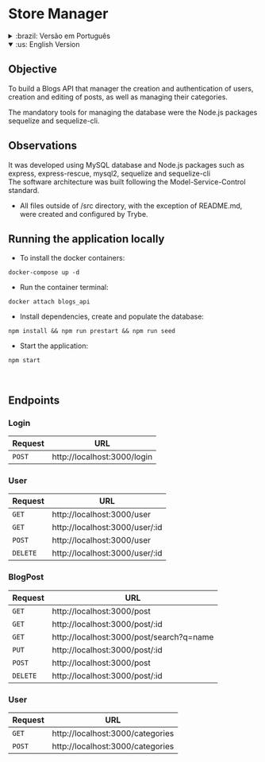 # Store Manager

<details> 
<summary>:brazil: Versão em Português</summary>

## Objetivo

Construir uma API de Blogs para gerenciar a criação e autenticação de usuários, criação e edição de postagens, bem como o gerenciamento de suas categorias.

As ferramentas obrigatórias para gerenciamento do banco de dados foram os pacotes Node.js sequelize e sequelize-cli.

## Observações

Essa API foi desenvolvida utilizando o banco de dados MySQL e pacotes Node.js como express, express-rescue, mysql2, sequelize e sequelize-cli. <br />
A arquitetura de software foi construida usando o padrão Model-Service-Control.

- Todos os arquivos fora do diretório /src, com exceção do REAMDE.md, foram criados e configurados pela Trybe.

## Executando a aplicação localmente

- Para instalar os containers docker:

```
docker-compose up -d
```

- Executar o terminal do container:

```
docker attach blogs_api
```

- Instalar as dependências, criar e popular o banco de dados:

```
npm install && npm run prestart && npm run seed
```

- Inicializar a aplicação:

```
npm start
```

<br />

## Endpoints

### Login

| Requisição | URL                         |
| ---------- | --------------------------- |
| `POST`     | http://localhost:3000/login |

### User

| Requisição | URL                            |
| ---------- | ------------------------------ |
| `GET`      | http://localhost:3000/user     |
| `GET`      | http://localhost:3000/user/:id |
| `POST`     | http://localhost:3000/user     |
| `DELETE`   | http://localhost:3000/user/:id |

### BlogPost

| Requisição | URL                                      |
| ---------- | ---------------------------------------- |
| `GET`      | http://localhost:3000/post               |
| `GET`      | http://localhost:3000/post/:id           |
| `GET`      | http://localhost:3000/post/search?q=name |
| `PUT`      | http://localhost:3000/post/:id           |
| `POST`     | http://localhost:3000/post               |
| `DELETE`   | http://localhost:3000/post/:id           |

### User

| Requisição | URL                              |
| ---------- | -------------------------------- |
| `GET`      | http://localhost:3000/categories |
| `POST`     | http://localhost:3000/categories |

<br />

</details>

<details open> 
<summary>:us: English Version</summary>

## Objective

To build a Blogs API that manager the creation and authentication of users, creation and editing of posts, as well as managing their categories.

The mandatory tools for managing the database were the Node.js packages sequelize and sequelize-cli.

## Observations

It was developed using MySQL database and Node.js packages such as express, express-rescue, mysql2, sequelize and sequelize-cli <br />
The software architecture was built following the Model-Service-Control standard.

- All files outside of /src directory, with the exception of README.md, were created and configured by Trybe.

## Running the application locally

- To install the docker containers:

```
docker-compose up -d
```

- Run the container terminal:

```
docker attach blogs_api
```

- Install dependencies, create and populate the database:

```
npm install && npm run prestart && npm run seed
```

- Start the application:

```
npm start
```

<br />

## Endpoints

### Login

| Request | URL                         |
| ------- | --------------------------- |
| `POST`  | http://localhost:3000/login |

### User

| Request  | URL                            |
| -------- | ------------------------------ |
| `GET`    | http://localhost:3000/user     |
| `GET`    | http://localhost:3000/user/:id |
| `POST`   | http://localhost:3000/user     |
| `DELETE` | http://localhost:3000/user/:id |

### BlogPost

| Request  | URL                                      |
| -------- | ---------------------------------------- |
| `GET`    | http://localhost:3000/post               |
| `GET`    | http://localhost:3000/post/:id           |
| `GET`    | http://localhost:3000/post/search?q=name |
| `PUT`    | http://localhost:3000/post/:id           |
| `POST`   | http://localhost:3000/post               |
| `DELETE` | http://localhost:3000/post/:id           |

### User

| Request | URL                              |
| ------- | -------------------------------- |
| `GET`   | http://localhost:3000/categories |
| `POST`  | http://localhost:3000/categories |

</details>
